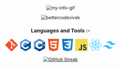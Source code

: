 <html>
  <head></head>
  <body>
  <p align="center">  <img src="https://media.giphy.com/media/v1.Y2lkPTc5MGI3NjExMDYycndobmx5cjJwcXl3cmIxZHgxdHhodGkzaHQzcGI3anNqMmYwZSZlcD12MV9pbnRlcm5hbF9naWZfYnlfaWQmY3Q9Zw/xL0NTQD79nCr04zqvf/giphy.gif" alt="
      my-info-gif"
      width="80%" height="50%"></p>
    <p align="center"> <img src="https://komarev.com/ghpvc/?username=bettercodevivek&label=Profile%20views&color=0e75b6&style=flat" alt="bettercodevivek" /> </p>
    <h3 align="center"> Languages and Tools :- </h3>
    <p align="center">
      <a href="https://git-scm.com/" target="_blank"><img src="https://raw.githubusercontent.com/devicons/devicon/master/icons/git/git-original.svg" alt=" GIT-LOGO" width="40" height="40"></a>
    <a href="https://www.cprogramming.com/" target="_blank"><img src="https://raw.githubusercontent.com/devicons/devicon/master/icons/c/c-original.svg" alt=" C-LOGO " width="40" 
       height="40"></a>
       <a href="https://cplusplus.com/doc/tutorial/" target="_blank"><img src="https://raw.githubusercontent.com/devicons/devicon/master/icons/cplusplus/cplusplus-original.svg" alt=" C++-LOGO " width="40" height="40"></a>
       <a href="https://developer.mozilla.org/en-US/docs/Web/HTML" target="_blank"><img src="https://raw.githubusercontent.com/devicons/devicon/master/icons/html5/html5-original.svg" alt=" HTML-LOGO " width="40" 
       height="40"></a>
       <a href="https://developer.mozilla.org/en-US/docs/Web/CSS" target="_blank"><img src="https://raw.githubusercontent.com/devicons/devicon/master/icons/css3/css3-original.svg" alt=" CSS-LOGO " width="40" 
       height="40"></a>
       <a href="https://developer.mozilla.org/en-US/docs/Web/JavaScript" target="_blank"><img src="https://raw.githubusercontent.com/devicons/devicon/master/icons/javascript/javascript-original.svg" alt=" JS-LOGO " width="40" 
       height="40"></a>
         <a href="https://react.dev/" target="_blank"><img src="https://raw.githubusercontent.com/devicons/devicon/master/icons/react/react-original.svg" alt=" React-LOGO " width="40" 
       height="40"></a>
       <a href="https://tailwindcss.com/" target="_blank"><img src="https://raw.githubusercontent.com/devicons/devicon/master/icons/tailwindcss/tailwindcss-original.svg" alt=" React-LOGO " width="40" 
       height="40"></a>
    </p>
   <p align="center"><a href="https://git.io/streak-stats"><img src="https://streak-stats.demolab.com?user=bettercodevivek&theme=github-dark" alt="GitHub Streak" /></a></p> 
  </body>
</html>
  

